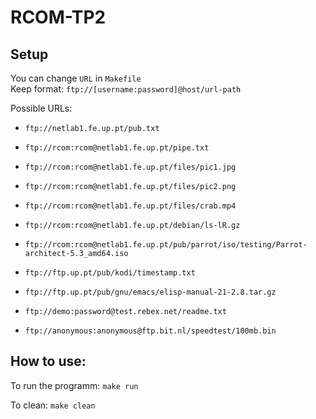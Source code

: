 # RCOM-TP2

## Setup

You can change `URL` in `Makefile` <br>
Keep format: `ftp://[username:password]@host/url-path`

Possible URLs:
* `ftp://netlab1.fe.up.pt/pub.txt`

* `ftp://rcom:rcom@netlab1.fe.up.pt/pipe.txt`
* `ftp://rcom:rcom@netlab1.fe.up.pt/files/pic1.jpg`
* `ftp://rcom:rcom@netlab1.fe.up.pt/files/pic2.png`
* `ftp://rcom:rcom@netlab1.fe.up.pt/files/crab.mp4`
* `ftp://rcom:rcom@netlab1.fe.up.pt/debian/ls-lR.gz`
* `ftp://rcom:rcom@netlab1.fe.up.pt/pub/parrot/iso/testing/Parrot-architect-5.3_amd64.iso`

* `ftp://ftp.up.pt/pub/kodi/timestamp.txt`
* `ftp://ftp.up.pt/pub/gnu/emacs/elisp-manual-21-2.8.tar.gz`

* `ftp://demo:password@test.rebex.net/readme.txt`

* `ftp://anonymous:anonymous@ftp.bit.nl/speedtest/100mb.bin`

## How to use:
To run the programm:
`make run`

To clean:
`make clean`

